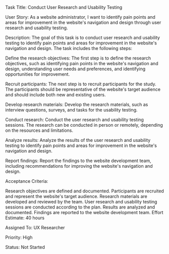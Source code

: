 Task Title: Conduct User Research and Usability Testing

User Story: As a website administrator, I want to identify pain points and areas for improvement in the website's navigation and design through user research and usability testing.

Description: The goal of this task is to conduct user research and usability testing to identify pain points and areas for improvement in the website's navigation and design. The task includes the following steps:

Define the research objectives: The first step is to define the research objectives, such as identifying pain points in the website's navigation and design, understanding user needs and preferences, and identifying opportunities for improvement.

Recruit participants: The next step is to recruit participants for the study. The participants should be representative of the website's target audience and should include both new and existing users.

Develop research materials: Develop the research materials, such as interview questions, surveys, and tasks for the usability testing.

Conduct research: Conduct the user research and usability testing sessions. The research can be conducted in person or remotely, depending on the resources and limitations.

Analyze results: Analyze the results of the user research and usability testing to identify pain points and areas for improvement in the website's navigation and design.

Report findings: Report the findings to the website development team, including recommendations for improving the website's navigation and design.

Acceptance Criteria:

Research objectives are defined and documented.
Participants are recruited and represent the website's target audience.
Research materials are developed and reviewed by the team.
User research and usability testing sessions are conducted according to the plan.
Results are analyzed and documented.
Findings are reported to the website development team.
Effort Estimate: 40 hours

Assigned To: UX Researcher

Priority: High

Status: Not Started